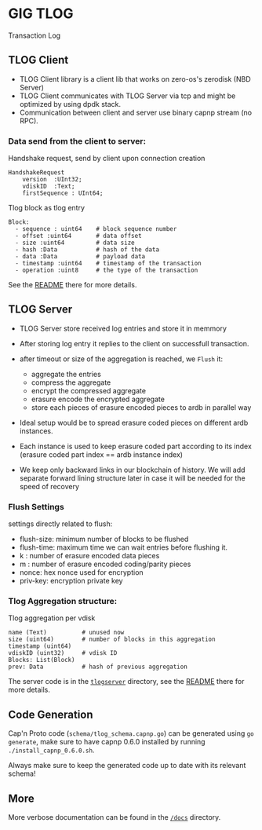 # GIG TLOG 

Transaction Log

## TLOG Client

- TLOG Client library is a client lib that works on zero-os's zerodisk (NBD Server)
- TLOG Client communicates with TLOG Server via tcp and might be optimized by using dpdk stack.
- Communication between client and server use binary capnp stream (no RPC).

### Data send from the client to server:
Handshake request, send by client upon connection creation
```
HandshakeRequest
	version  :UInt32;
	vdiskID  :Text;
	firstSequence : UInt64;

```

Tlog block as tlog entry
```
Block:
  - sequence : uint64    # block sequence number
  - offset :uint64       # data offset
  - size :uint64         # data size
  - hash :Data           # hash of the data
  - data :Data           # payload data
  - timestamp :uint64    # timestamp of the transaction
  - operation :uint8     # the type of the transaction
 ```

See the [README](tlogclient/readme.md) there for more details.

## TLOG Server

- TLOG Server store received log entries and store it in memmory
- After storing log entry it replies to the client on successfull transaction.
- after timeout or size of the aggregation is reached, we `Flush` it:
	- aggregate the entries
	- compress the aggregate
	- encrypt the compressed aggregate
	- erasure encode the encrypted aggregate
	- store each pieces of erasure encoded pieces to ardb in parallel way

- Ideal setup would be to spread erasure coded pieces on different ardb instances.
- Each instance is used to keep erasure coded part according to its index (erasure coded part index == ardb instance index)
- We keep only backward links in our blockchain of history. We will add separate forward lining structure later in case it will be needed for the speed of recovery


### Flush Settings

settings directly related to flush:
- flush-size: minimum number of blocks to be flushed
- flush-time: maximum time we can wait entries before flushing it.
- k : number of erasure encoded data pieces
- m : number of erasure encoded coding/parity pieces
- nonce: hex nonce used for encryption 
- priv-key: encryption private key

### Tlog Aggregation structure:
Tlog aggregation per vdisk
```
name (Text)          # unused now
size (uint64)        # number of blocks in this aggregation
timestamp (uint64)
vdiskID (uint32)     # vdisk ID
Blocks: List(Block)  
prev: Data           # hash of previous aggregation
```

The server code is in the [`tlogserver`](tlogserver/) directory, see the [README](tlogserver/README.md) there for more details.

## Code Generation

Cap'n Proto code (`schema/tlog_schema.capnp.go`) can be generated using `go generate`,
make sure to have capnp 0.6.0 installed by running `./install_capnp_0.6.0.sh`.

Always make sure to keep the generated code up to date with its relevant schema!

## More

More verbose documentation can be found in the [`/docs`](/docs) directory.
